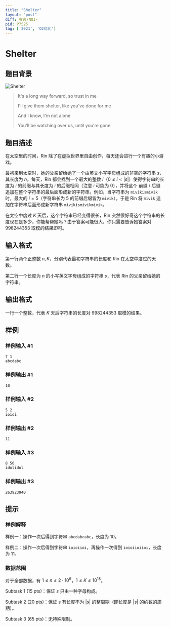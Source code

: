 ```yaml
---
title: "Shelter"
layout: "post"
diff: 省选/NOI-
pid: P7525
tag: ['2021', 'O2优化']
---
```

# Shelter
## 题目背景

![Shelter](https://cdn.luogu.com.cn/upload/image_hosting/dng2ysqs.png)

> It's a long way forward, so trust in me
>
> I'll give them shelter, like you've done for me
>
> And I know, I'm not alone
>
> You'll be watching over us, until you're gone
## 题目描述

在太空里的时间，Rin 除了在虚拟世界里自由创作，每天还会进行一个有趣的小游戏。

最初来到太空时，她的父亲留给她了一个由英文小写字母组成的非空的字符串 $s$，其长度为 $n$。每天，Rin 都会找到一个最大的整数 $i$（$0\le i<|s|$）使得字符串的长度为 $i$ 的前缀与其长度为 $i$ 的后缀相同（注意 $i$ 可能为 $0$），并将这个 前缀 / 后缀 追加在整个字符串的最后面形成新的字符串。例如，当字符串为 `mivikismivik` 时，最大的 $i=5$（字符串长为 $5$ 的前缀后缀皆为 `mivik`），于是 Rin 将 `mivik` 追加在字符串后面形成新字符串 `mivikismivikmivik`。

在太空中度过 $K$ 天后，这个字符串已经变得很长，Rin 突然很好奇这个字符串的长度现在是多少，你能帮帮她吗？由于答案可能很大，你只需要告诉她答案对 $998244353$ 取模的结果即可。
## 输入格式

第一行两个正整数 $n,K$，分别代表最初字符串的长度和 Rin 在太空中度过的天数。

第二行一个长度为 $n$ 的小写英文字母组成的字符串 $s$，代表 Rin 的父亲留给她的字符串。
## 输出格式

一行一个整数，代表 $K$ 天后字符串的长度对 $998244353$ 取模的结果。
## 样例

### 样例输入 #1
```
7 1
abcdabc
```
### 样例输出 #1
```
10
```
### 样例输入 #2
```
5 2
ioioi
```
### 样例输出 #2
```
11
```
### 样例输入 #3
```
8 50
idolidol
```
### 样例输出 #3
```
263923940
```
## 提示

### 样例解释

样例一：操作一次后得到字符串 `abcdabcabc`，长度为 $10$。

样例二：操作一次后得到字符串 `ioioiioi`，再操作一次得到 `ioioiioiioi`，长度为 $11$。

### 数据范围

对于全部数据，有 $1\le n\le 2\cdot 10^6$，$1\le K\le 10^{18}$。

Subtask 1 (15 pts)：保证 $s$ 只由一种字母构成。

Subtask 2 (20 pts)：保证 $s$ 有长度不为 $|s|$ 的整周期（即长度是 $|s|$ 的约数的周期）。

Subtask 3 (65 pts)：无特殊限制。

